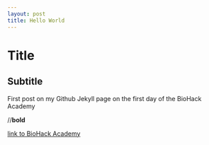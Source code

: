 ```yaml
---
layout: post
title: Hello World
---
```


# Title

## Subtitle

First post on my Github Jekyll page on the first day of the BioHack Academy

//**bold**

[link to BioHack Academy](http://biohackacademy.github.io/)
